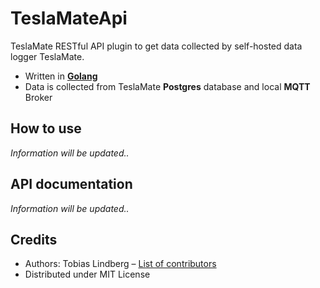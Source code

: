 # TeslaMateApi

TeslaMate RESTful API plugin to get data collected by self-hosted data logger TeslaMate.

- Written in **[Golang](https://golang.org/)**
- Data is collected from TeslaMate **Postgres** database and local **MQTT** Broker

## How to use

*Information will be updated..*

## API documentation

*Information will be updated..*

## Credits

- Authors: Tobias Lindberg – [List of contributors](https://github.com/tobiasehlert/teslamateapi/graphs/contributors)
- Distributed under MIT License
